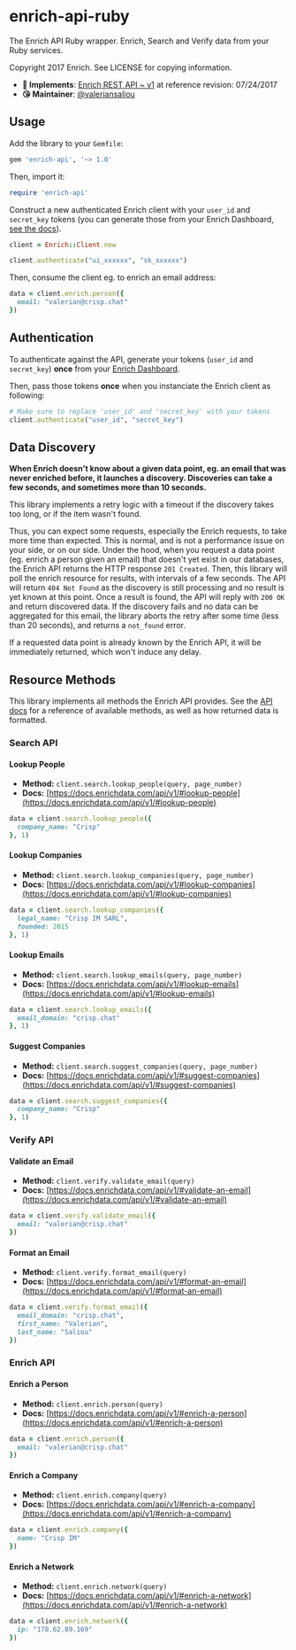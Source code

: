 # enrich-api-ruby

The Enrich API Ruby wrapper. Enrich, Search and Verify data from your Ruby services.

Copyright 2017 Enrich. See LICENSE for copying information.

* **📝 Implements**: [Enrich REST API ~ v1](https://docs.enrichdata.com/api/v1/) at reference revision: 07/24/2017
* **😘 Maintainer**: [@valeriansaliou](https://github.com/valeriansaliou)

## Usage

Add the library to your `Gemfile`:

```bash
gem 'enrich-api', '~> 1.0'
```

Then, import it:

```ruby
require 'enrich-api'
```

Construct a new authenticated Enrich client with your `user_id` and `secret_key` tokens (you can generate those from your Enrich Dashboard, [see the docs](https://docs.enrichdata.com/api/v1/)).

```ruby
client = Enrich::Client.new

client.authenticate("ui_xxxxxx", "sk_xxxxxx")
```

Then, consume the client eg. to enrich an email address:

```ruby
data = client.enrich.person({
  email: "valerian@crisp.chat"
})
```

## Authentication

To authenticate against the API, generate your tokens (`user_id` and `secret_key`) **once** from your [Enrich Dashboard](https://dashboard.enrichdata.com/).

Then, pass those tokens **once** when you instanciate the Enrich client as following:

```ruby
# Make sure to replace 'user_id' and 'secret_key' with your tokens
client.authenticate("user_id", "secret_key")
```

## Data Discovery

**When Enrich doesn't know about a given data point, eg. an email that was never enriched before, it launches a discovery. Discoveries can take a few seconds, and sometimes more than 10 seconds.**

This library implements a retry logic with a timeout if the discovery takes too long, or if the item wasn't found.

Thus, you can expect some requests, especially the Enrich requests, to take more time than expected. This is normal, and is not a performance issue on your side, or on our side. Under the hood, when you request a data point (eg. enrich a person given an email) that doesn't yet exist in our databases, the Enrich API returns the HTTP response `201 Created`. Then, this library will poll the enrich resource for results, with intervals of a few seconds. The API will return `404 Not Found` as the discovery is still processing and no result is yet known at this point. Once a result is found, the API will reply with `200 OK` and return discovered data. If the discovery fails and no data can be aggregated for this email, the library aborts the retry after some time (less than 20 seconds), and returns a `not_found` error.

If a requested data point is already known by the Enrich API, it will be immediately returned, which won't induce any delay.

## Resource Methods

This library implements all methods the Enrich API provides. See the [API docs](https://docs.enrichdata.com/api/v1/) for a reference of available methods, as well as how returned data is formatted.

### Search API

#### Lookup People

* **Method:** `client.search.lookup_people(query, page_number)`
* **Docs:** [https://docs.enrichdata.com/api/v1/#lookup-people](https://docs.enrichdata.com/api/v1/#lookup-people)

```ruby
data = client.search.lookup_people({
  company_name: "Crisp"
}, 1)
```

#### Lookup Companies

* **Method:** `client.search.lookup_companies(query, page_number)`
* **Docs:** [https://docs.enrichdata.com/api/v1/#lookup-companies](https://docs.enrichdata.com/api/v1/#lookup-companies)

```ruby
data = client.search.lookup_companies({
  legal_name: "Crisp IM SARL",
  founded: 2015
}, 1)
```

#### Lookup Emails

* **Method:** `client.search.lookup_emails(query, page_number)`
* **Docs:** [https://docs.enrichdata.com/api/v1/#lookup-emails](https://docs.enrichdata.com/api/v1/#lookup-emails)

```ruby
data = client.search.lookup_emails({
  email_domain: "crisp.chat"
}, 1)
```

#### Suggest Companies

* **Method:** `client.search.suggest_companies(query, page_number)`
* **Docs:** [https://docs.enrichdata.com/api/v1/#suggest-companies](https://docs.enrichdata.com/api/v1/#suggest-companies)

```ruby
data = client.search.suggest_companies({
  company_name: "Crisp"
}, 1)
```

### Verify API

#### Validate an Email

* **Method:** `client.verify.validate_email(query)`
* **Docs:** [https://docs.enrichdata.com/api/v1/#validate-an-email](https://docs.enrichdata.com/api/v1/#validate-an-email)

```ruby
data = client.verify.validate_email({
  email: "valerian@crisp.chat"
})
```

#### Format an Email

* **Method:** `client.verify.format_email(query)`
* **Docs:** [https://docs.enrichdata.com/api/v1/#format-an-email](https://docs.enrichdata.com/api/v1/#format-an-email)

```ruby
data = client.verify.format_email({
  email_domain: "crisp.chat",
  first_name: "Valerian",
  last_name: "Saliou"
})
```

### Enrich API

#### Enrich a Person

* **Method:** `client.enrich.person(query)`
* **Docs:** [https://docs.enrichdata.com/api/v1/#enrich-a-person](https://docs.enrichdata.com/api/v1/#enrich-a-person)

```ruby
data = client.enrich.person({
  email: "valerian@crisp.chat"
})
```

#### Enrich a Company

* **Method:** `client.enrich.company(query)`
* **Docs:** [https://docs.enrichdata.com/api/v1/#enrich-a-company](https://docs.enrichdata.com/api/v1/#enrich-a-company)

```ruby
data = client.enrich.company({
  name: "Crisp IM"
})
```

#### Enrich a Network

* **Method:** `client.enrich.network(query)`
* **Docs:** [https://docs.enrichdata.com/api/v1/#enrich-a-network](https://docs.enrichdata.com/api/v1/#enrich-a-network)

```ruby
data = client.enrich.network({
  ip: "178.62.89.169"
})
```
